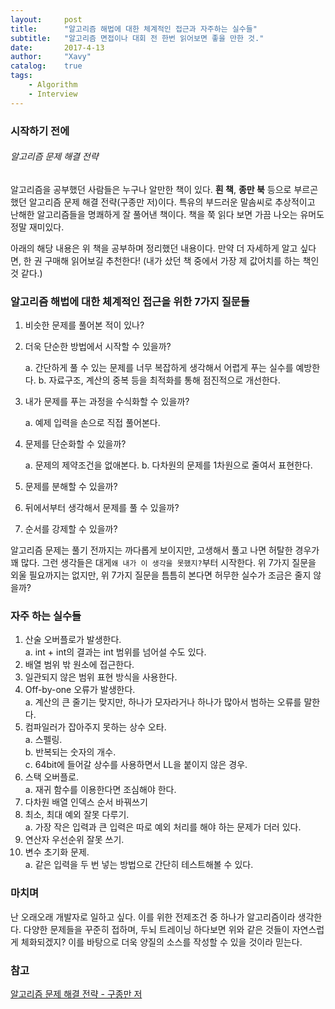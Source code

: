 ```yaml
---
layout:     post
title:      "알고리즘 해법에 대한 체계적인 접근과 자주하는 실수들"
subtitle:   "알고리즘 면접이나 대회 전 한번 읽어보면 좋을 만한 것."
date:       2017-4-13
author:     "Xavy"
catalog:    true
tags:
    - Algorithm
    - Interview
---
```


### 시작하기 전에

###### 알고리즘 문제 해결 전략

 알고리즘을 공부했던 사람들은 누구나 알만한 책이 있다. **흰 책**, **종만 북** 등으로 부르곤 했던 알고리즘 문제 해결 전략(구종만 저)이다. 특유의 부드러운 말솜씨로 추상적이고 난해한 알고리즘들을 명쾌하게 잘 풀어낸 책이다. 책을 쭉 읽다 보면 가끔 나오는 유머도 정말 재미있다.
 
 아래의 해당 내용은 위 책을 공부하며 정리했던 내용이다. 만약 더 자세하게 알고 싶다면, 한 권 구매해 읽어보길 추천한다! (내가 샀던 책 중에서 가장 제 값어치를 하는 책인 것 같다.)

### 알고리즘 해법에 대한 체계적인 접근을 위한 7가지 질문들

1. 비슷한 문제를 풀어본 적이 있나?
2. 더욱 단순한 방법에서 시작할 수 있을까?
	
    a. 간단하게 풀 수 있는 문제를 너무 복잡하게 생각해서 어렵게 푸는 실수를 예방한다.
    b. 자료구조, 계산의 중복 등을 최적화를 통해 점진적으로 개선한다.
3. 내가 문제를 푸는 과정을 수식화할 수 있을까?
	
    a. 예제 입력을 손으로 직접 풀어본다.
4. 문제를 단순화할 수 있을까?
	
    a. 문제의 제약조건을 없애본다.
    b. 다차원의 문제를 1차원으로 줄여서 표현한다.
5. 문제를 분해할 수 있을까?
6. 뒤에서부터 생각해서 문제를 풀 수 있을까?
7. 순서를 강제할 수 있을까?

 알고리즘 문제는 풀기 전까지는 까다롭게 보이지만, 고생해서 풀고 나면 허탈한 경우가 꽤 많다. 그런 생각들은 대게`왜 내가 이 생각을 못했지?`부터 시작한다. 위 7가지 질문을 외울 필요까지는 없지만, 위 7가지 질문을 틈틈히 본다면 허무한 실수가 조금은 줄지 않을까?

### 자주 하는 실수들

1. 산술 오버플로가 발생한다.</br>
	a. int + int의 결과는 int 범위를 넘어설 수도 있다.
2. 배열 범위 밖 원소에 접근한다.
3. 일관되지 않은 범위 표현 방식을 사용한다.
4. Off-by-one 오류가 발생한다.</br>
	a. 계산의 큰 줄기는 맞지만, 하나가 모자라거나 하나가 많아서 범하는 오류를 말한다.
5. 컴파일러가 잡아주지 못하는 상수 오타.</br>
	a. 스펠링.</br>
    b. 반복되는 숫자의 개수.</br>
    c. 64bit에 들어갈 상수를 사용하면서 LL을 붙이지 않은 경우.
6. 스택 오버플로.</br>
	a. 재귀 함수를 이용한다면 조심해야 한다.
7. 다차원 배열 인덱스 순서 바꿔쓰기
8. 최소, 최대 예외 잘못 다루기.</br>
	a. 가장 작은 입력과 큰 입력은 따로 예외 처리를 해야 하는 문제가 더러 있다.
9. 연산자 우선순위 잘못 쓰기.
10. 변수 초기화 문제.</br>
	a. 같은 입력을 두 번 넣는 방법으로 간단히 테스트해볼 수 있다.

### 마치며

 난 오래오래 개발자로 일하고 싶다. 이를 위한 전제조건 중 하나가 알고리즘이라 생각한다. 다양한 문제들을 꾸준히 접하며, 두뇌 트레이닝 하다보면 위와 같은 것들이 자연스럽게 체화되겠지? 이를 바탕으로 더욱 양질의 소스를 작성할 수 있을 것이라 믿는다.

### 참고
[알고리즘 문제 해결 전략 - 구종만 저](http://book.naver.com/bookdb/book_detail.nhn?bid=7058764)